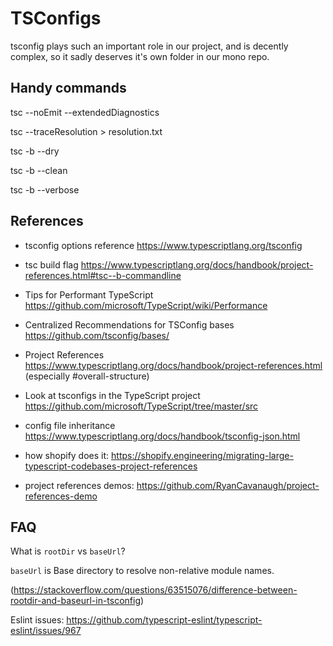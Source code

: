 # TSConfigs

tsconfig plays such an important role in our project, and is decently complex, so it sadly
deserves it's own folder in our mono repo.

## Handy commands

tsc --noEmit --extendedDiagnostics

tsc --traceResolution > resolution.txt

tsc -b --dry

tsc -b --clean

tsc -b --verbose

## References

-   tsconfig options reference https://www.typescriptlang.org/tsconfig

-   tsc build flag https://www.typescriptlang.org/docs/handbook/project-references.html#tsc--b-commandline

-   Tips for Performant TypeScript https://github.com/microsoft/TypeScript/wiki/Performance

-   Centralized Recommendations for TSConfig bases https://github.com/tsconfig/bases/

-   Project References https://www.typescriptlang.org/docs/handbook/project-references.html (especially #overall-structure)

-   Look at tsconfigs in the TypeScript project https://github.com/microsoft/TypeScript/tree/master/src

-   config file inheritance https://www.typescriptlang.org/docs/handbook/tsconfig-json.html

-   how shopify does it: https://shopify.engineering/migrating-large-typescript-codebases-project-references

-   project references demos: https://github.com/RyanCavanaugh/project-references-demo

## FAQ

What is `rootDir` vs `baseUrl`?

`baseUrl` is Base directory to resolve non-relative module names.

(https://stackoverflow.com/questions/63515076/difference-between-rootdir-and-baseurl-in-tsconfig)

Eslint issues:
https://github.com/typescript-eslint/typescript-eslint/issues/967
